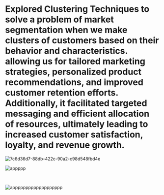 # Explored Clustering Techniques to solve a problem of market segmentation when we make clusters of customers based on their behavior and characteristics. allowing us for tailored marketing strategies, personalized product recommendations, and improved customer retention efforts. Additionally, it facilitated targeted messaging and efficient allocation of resources, ultimately leading to increased customer satisfaction, loyalty, and revenue growth.



![7c6d36d7-88db-422c-90a2-c98d548fbd4e](https://github.com/mahdihammi/Market-Segmentation/assets/89527502/012e147d-7a71-4aba-91b4-f2ad0d28f755)


![appppp](https://github.com/mahdihammi/Market-Segmentation/assets/89527502/d026b70d-eaf8-4cae-b9f0-64ca2e25e6a8)

<br>

![appppppppppppppppppp](https://github.com/mahdihammi/Market-Segmentation/assets/89527502/e7d9733f-be07-4f20-935a-dd1e03e1d2c3)
